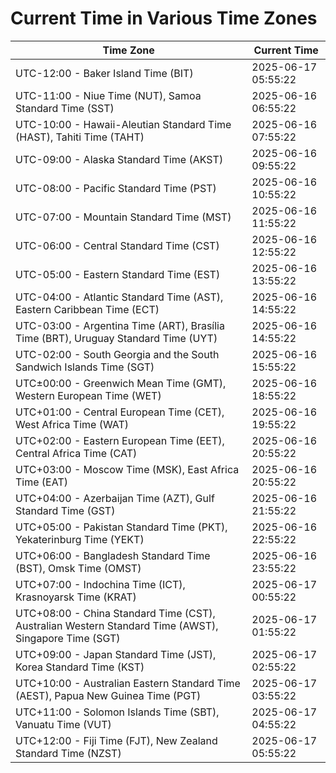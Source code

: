 # Current Time in Various Time Zones

| Time Zone | Current Time |
|-----------|--------------|
| UTC-12:00 - Baker Island Time (BIT) | 2025-06-17 05:55:22 |
| UTC-11:00 - Niue Time (NUT), Samoa Standard Time (SST) | 2025-06-16 06:55:22 |
| UTC-10:00 - Hawaii-Aleutian Standard Time (HAST), Tahiti Time (TAHT) | 2025-06-16 07:55:22 |
| UTC-09:00 - Alaska Standard Time (AKST) | 2025-06-16 09:55:22 |
| UTC-08:00 - Pacific Standard Time (PST) | 2025-06-16 10:55:22 |
| UTC-07:00 - Mountain Standard Time (MST) | 2025-06-16 11:55:22 |
| UTC-06:00 - Central Standard Time (CST) | 2025-06-16 12:55:22 |
| UTC-05:00 - Eastern Standard Time (EST) | 2025-06-16 13:55:22 |
| UTC-04:00 - Atlantic Standard Time (AST), Eastern Caribbean Time (ECT) | 2025-06-16 14:55:22 |
| UTC-03:00 - Argentina Time (ART), Brasília Time (BRT), Uruguay Standard Time (UYT) | 2025-06-16 14:55:22 |
| UTC-02:00 - South Georgia and the South Sandwich Islands Time (SGT) | 2025-06-16 15:55:22 |
| UTC±00:00 - Greenwich Mean Time (GMT), Western European Time (WET) | 2025-06-16 18:55:22 |
| UTC+01:00 - Central European Time (CET), West Africa Time (WAT) | 2025-06-16 19:55:22 |
| UTC+02:00 - Eastern European Time (EET), Central Africa Time (CAT) | 2025-06-16 20:55:22 |
| UTC+03:00 - Moscow Time (MSK), East Africa Time (EAT) | 2025-06-16 20:55:22 |
| UTC+04:00 - Azerbaijan Time (AZT), Gulf Standard Time (GST) | 2025-06-16 21:55:22 |
| UTC+05:00 - Pakistan Standard Time (PKT), Yekaterinburg Time (YEKT) | 2025-06-16 22:55:22 |
| UTC+06:00 - Bangladesh Standard Time (BST), Omsk Time (OMST) | 2025-06-16 23:55:22 |
| UTC+07:00 - Indochina Time (ICT), Krasnoyarsk Time (KRAT) | 2025-06-17 00:55:22 |
| UTC+08:00 - China Standard Time (CST), Australian Western Standard Time (AWST), Singapore Time (SGT) | 2025-06-17 01:55:22 |
| UTC+09:00 - Japan Standard Time (JST), Korea Standard Time (KST) | 2025-06-17 02:55:22 |
| UTC+10:00 - Australian Eastern Standard Time (AEST), Papua New Guinea Time (PGT) | 2025-06-17 03:55:22 |
| UTC+11:00 - Solomon Islands Time (SBT), Vanuatu Time (VUT) | 2025-06-17 04:55:22 |
| UTC+12:00 - Fiji Time (FJT), New Zealand Standard Time (NZST) | 2025-06-17 05:55:22 |
